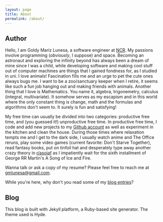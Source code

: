 ```yaml
---
layout: page
title: About
permalink: /about/
---
```


## Author

Hello, I am Goldy Mariz Lunesa, a software engineer at [NCR](https://ncr.com). My passions involve programming (_obviously_, I suppose) and space. Becoming an astronaut and exploring the infinity beyond has always been a dream of mine since I was a child, while developing software and making cool stuff out of computer machines are things  that I gained fondness for, as I studied in uni. I love animals! Fascination fills me and an urge to pet the cute ones always bugs me. I want to be a zoo/sanctuary keeper when I retire, it seems like such a fun job hanging out and making friends with animals. Another thing that I love is Mathematics. You name it, algebra, trigonemetry, calculus (integral, multivariate). It somehow serves as my escapism and in this world where the only constant thing is change, math and the formulas and algorithms don't seem to. It surely is fun and satisfying! 

My free time can usually be divided into two categories: productive free time, and (you guessed it!) unproductive free time. In productive free time, I code and add new projects to my [Github account](https://github.com/gmlunesa)  as well as experiment in the kitchen and clean the house. During those times where relaxation tempts me and I get to the dark side, I usually watch anime and The Office reruns, play some video games (current favorite: Don't Starve Together), read fantasy books, put on tinfoil hat and desperately type away another crazy theory in [r/asoiaf](https://reddit.com/r/asoiaf) as I impatiently wait for the sixth installment of George RR Martin's A Song of Ice and Fire.

Wanna talk or ask a copy of my resume? Please feel free to reach me at [gmlunesa@gmail.com](mailto:gmlunesa@gmail.com).

While you're here, why don't you read some of my [blog entries](https://gmlunesa.github.io/blog)?

## Blog

This blog is built with Jekyll platform, a Ruby-based site generator. The theme used is Hyde.


